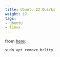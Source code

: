 ```yaml
---
title: Ubuntu 22 Quirks
weight: 17
tags:
- ubuntu
- linux
---
```


from [here](https://unix.stackexchange.com/questions/696001/dev-ttyusb0-is-available-but-after-try-to-call-its-gone):

```
sudo apt remove brltty
```